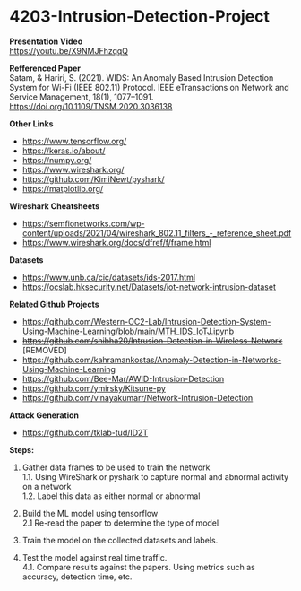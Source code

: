 # 4203-Intrusion-Detection-Project

**Presentation Video**\
https://youtu.be/X9NMJFhzqqQ 

**Refferenced Paper**\
Satam, & Hariri, S. (2021). WIDS: An Anomaly Based Intrusion Detection System for Wi-Fi (IEEE 802.11) Protocol. IEEE eTransactions on Network and Service Management, 18(1), 1077–1091. https://doi.org/10.1109/TNSM.2020.3036138

**Other Links**
* https://www.tensorflow.org/ 
* https://keras.io/about/ 
* https://numpy.org/ 
* https://www.wireshark.org/ 
* https://github.com/KimiNewt/pyshark/ 
* https://matplotlib.org/ 

**Wireshark Cheatsheets**
* https://semfionetworks.com/wp-content/uploads/2021/04/wireshark_802.11_filters_-_reference_sheet.pdf
* https://www.wireshark.org/docs/dfref/f/frame.html

**Datasets**
* https://www.unb.ca/cic/datasets/ids-2017.html
* https://ocslab.hksecurity.net/Datasets/iot-network-intrusion-dataset

**Related Github Projects**
* https://github.com/Western-OC2-Lab/Intrusion-Detection-System-Using-Machine-Learning/blob/main/MTH_IDS_IoTJ.ipynb
* ~~https://github.com/shibha20/Intrusion-Detection-in-Wireless-Network~~ [REMOVED]
* https://github.com/kahramankostas/Anomaly-Detection-in-Networks-Using-Machine-Learning
* https://github.com/Bee-Mar/AWID-Intrusion-Detection
* https://github.com/ymirsky/Kitsune-py
* https://github.com/vinayakumarr/Network-Intrusion-Detection

**Attack Generation**
* https://github.com/tklab-tud/ID2T

**Steps:**

1. Gather data frames to be used to train the network\
  1.1. Using WireShark or pyshark to capture normal and abnormal activity on a network\
  1.2. Label this data as either normal or abnormal
  
2. Build the ML model using tensorflow\
  2.1 Re-read the paper to determine the type of model

3. Train the model on the collected datasets and labels.

4. Test the model against real time traffic.\
  4.1. Compare results against the papers. Using metrics such as accuracy, detection time, etc.
